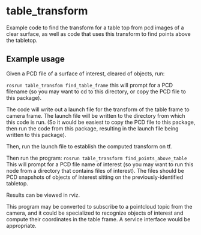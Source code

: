 # table_transform

Example code to find the transform for a table top from pcd images of a clear surface,
as well as code that uses this transform to find points above the tabletop.

## Example usage
Given a PCD file of a surface of interest, cleared of objects, run:

`rosrun table_transfom find_table_frame`
this will prompt for a PCD filename (so you may want to cd to this directory, or copy the PCD file to this package).

The code will write out a launch file for the transform of the table frame to camera frame.  The launch file will be written to the directory from which this code is run.  (So it would be easiest to copy the PCD file to this package, then run the code from this package, resulting in the launch file being written to this package).

Then, run the launch file to establish the computed transform on tf.

Then run the program:
`rosrun table_transform find_points_above_table`
This will prompt for a PCD file name of interest (so you may want to run this node from
a directory that contains files of interest).  The files should be PCD snapshots of
objects of interest sitting on the previously-identified tabletop.

Results can be viewed in rviz.

This program may be converted to subscribe to a pointcloud topic from the camera,
and it could be specialized to recognize objects of interest and compute their
coordinates in the table frame.  A service interface would be appropriate.


    

